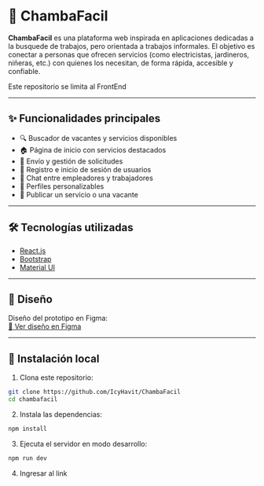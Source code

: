 # 💼 ChambaFacil

**ChambaFacil** es una plataforma web inspirada en aplicaciones dedicadas a la busquede de trabajos, pero orientada a trabajos informales. El objetivo es conectar a personas que ofrecen servicios (como electricistas, jardineros, niñeras, etc.) con quienes los necesitan, de forma rápida, accesible y confiable.

Este repositorio se limita al FrontEnd

---

## ✨ Funcionalidades principales

- 🔍 Buscador de vacantes y servicios disponibles
- 🏠 Página de inicio con servicios destacados
- 📩 Envío y gestión de solicitudes
- 🔐 Registro e inicio de sesión de usuarios
- 💬 Chat entre empleadores y trabajadores
- 👤 Perfiles personalizables
- 📝 Publicar un servicio o una vacante

---

## 🛠️ Tecnologías utilizadas

- [React.js](https://reactjs.org/)
- [Bootstrap](https://getbootstrap.com/)
- [Material UI](https://mui.com/)

---

## 🎨 Diseño

Diseño del prototipo en Figma:  
[🔗 Ver diseño en Figma](https://www.figma.com/design/vELfmZ3l5rZVe5SH7R0g3e/Software_Chambas?node-id=0-1&t=vac9JgWlZ0uRNAfX-1)

---

## 🚀 Instalación local

1. Clona este repositorio:
```bash
git clone https://github.com/IcyHavit/ChambaFacil
cd chambafacil
```

2. Instala las dependencias:
```bash
npm install
```

3. Ejecuta el servidor en modo desarrollo:
```bash
npm run dev
```
4. Ingresar al link
